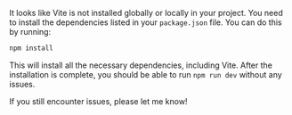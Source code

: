 It looks like Vite is not installed globally or locally in your project. You need to install the dependencies listed in your `package.json` file. You can do this by running:

```sh
npm install
```

This will install all the necessary dependencies, including Vite. After the installation is complete, you should be able to run `npm run dev` without any issues.

If you still encounter issues, please let me know!